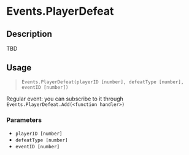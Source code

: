 # Events.PlayerDefeat
## Description
TBD

## Usage
> `Events.PlayerDefeat(playerID [number], defeatType [number], eventID [number])`

Regular event: you can subscribe to it through `Events.PlayerDefeat.Add(<function handler>)`

### Parameters
- `playerID [number]`
- `defeatType [number]`
- `eventID [number]`